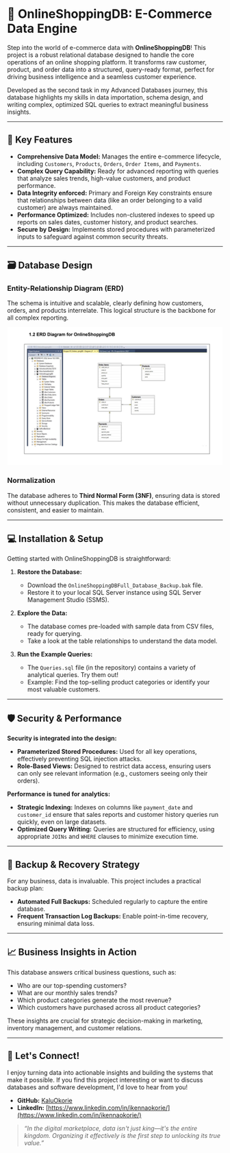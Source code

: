 # 🛒 OnlineShoppingDB: E-Commerce Data Engine

Step into the world of e-commerce data with **OnlineShoppingDB**! This project is a robust relational database designed to handle the core operations of an online shopping platform. It transforms raw customer, product, and order data into a structured, query-ready format, perfect for driving business intelligence and a seamless customer experience.

Developed as the second task in my Advanced Databases journey, this database highlights my skills in data importation, schema design, and writing complex, optimized SQL queries to extract meaningful business insights.

---

## 🚀 Key Features

*   **Comprehensive Data Model:** Manages the entire e-commerce lifecycle, including `Customers`, `Products`, `Orders`, `Order Items`, and `Payments`.
*   **Complex Query Capability:** Ready for advanced reporting with queries that analyze sales trends, high-value customers, and product performance.
*   **Data Integrity enforced:** Primary and Foreign Key constraints ensure that relationships between data (like an order belonging to a valid customer) are always maintained.
*   **Performance Optimized:** Includes non-clustered indexes to speed up reports on sales dates, customer history, and product searches.
*   **Secure by Design:** Implements stored procedures with parameterized inputs to safeguard against common security threats.

---

## 🗃️ Database Design

### Entity-Relationship Diagram (ERD)
The schema is intuitive and scalable, clearly defining how customers, orders, and products interrelate. This logical structure is the backbone for all complex reporting.

![OnlineShoppingDB ERD](https://raw.githubusercontent.com/KaluOkorie/OnlineShoppingDB/main/ERD%20Diagram%20for%20OnlineShoppingDB.png)
*<!-- Remember to upload and link your ERD for this project too! -->*

### Normalization
The database adheres to **Third Normal Form (3NF)**, ensuring data is stored without unnecessary duplication. This makes the database efficient, consistent, and easier to maintain.

---

## 💻 Installation & Setup

Getting started with OnlineShoppingDB is straightforward:

1.  **Restore the Database:**
    *   Download the `OnlineShoppingDBFull_Database_Backup.bak` file.
    *   Restore it to your local SQL Server instance using SQL Server Management Studio (SSMS).

2.  **Explore the Data:**
    *   The database comes pre-loaded with sample data from CSV files, ready for querying.
    *   Take a look at the table relationships to understand the data model.

3.  **Run the Example Queries:**
    *   The `Queries.sql` file (in the repository) contains a variety of analytical queries. Try them out!
    *   Example: Find the top-selling product categories or identify your most valuable customers.

---

## 🛡️ Security & Performance

**Security is integrated into the design:**
*   **Parameterized Stored Procedures:** Used for all key operations, effectively preventing SQL injection attacks.
*   **Role-Based Views:** Designed to restrict data access, ensuring users can only see relevant information (e.g., customers seeing only their orders).

**Performance is tuned for analytics:**
*   **Strategic Indexing:** Indexes on columns like `payment_date` and `customer_id` ensure that sales reports and customer history queries run quickly, even on large datasets.
*   **Optimized Query Writing:** Queries are structured for efficiency, using appropriate `JOINs` and `WHERE` clauses to minimize execution time.

---

## 💾 Backup & Recovery Strategy

For any business, data is invaluable. This project includes a practical backup plan:
*   **Automated Full Backups:** Scheduled regularly to capture the entire database.
*   **Frequent Transaction Log Backups:** Enable point-in-time recovery, ensuring minimal data loss.

---

## 📈 Business Insights in Action

This database answers critical business questions, such as:
*   Who are our top-spending customers?
*   What are our monthly sales trends?
*   Which product categories generate the most revenue?
*   Which customers have purchased across all product categories?

These insights are crucial for strategic decision-making in marketing, inventory management, and customer relations.

---

## 👋 Let's Connect!

I enjoy turning data into actionable insights and building the systems that make it possible. If you find this project interesting or want to discuss databases and software development, I'd love to hear from you!

*   **GitHub:** [KaluOkorie](https://github.com/KaluOkorie)
*   **LinkedIn:** [https://www.linkedin.com/in/ikennaokorie/](https://www.linkedin.com/in/ikennaokorie/)

> *“In the digital marketplace, data isn't just king—it's the entire kingdom. Organizing it effectively is the first step to unlocking its true value.”*
